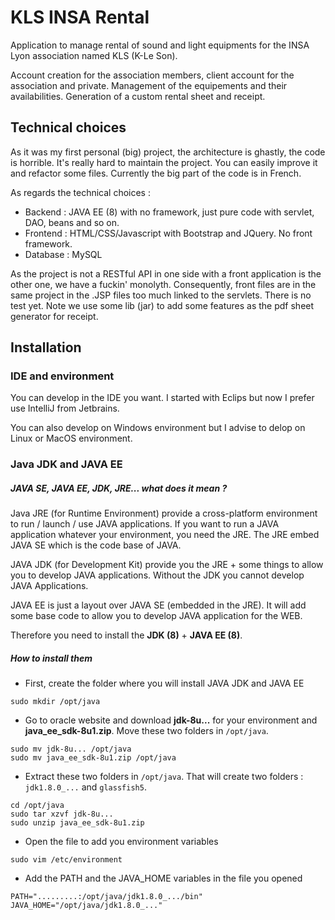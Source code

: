 # KLS INSA Rental

Application to manage rental of sound and light equipments for the INSA Lyon association named KLS (K-Le Son).

Account creation for the association members, client account for the association and private.
Management of the equipements and their availabilities.
Generation of a custom rental sheet and receipt.

## Technical choices

As it was my first personal (big) project, the architecture is ghastly, the code is horrible.
It's really hard to maintain the project. You can easily improve it and refactor some files.
Currently the big part of the code is in French.

As regards the technical choices :
  - Backend : JAVA EE (8) with no framework, just pure code with servlet, DAO, beans and so on.
  - Frontend : HTML/CSS/Javascript with Bootstrap and JQuery. No front framework.
  - Database : MySQL
  
As the project is not a RESTful API in one side with a front application is the other one, we have a fuckin' monolyth.
Consequently, front files are in the same project in the .JSP files too much linked to the servlets.
There is no test yet.
Note we use some lib (jar) to add some features as the pdf sheet generator for receipt.

## Installation

### IDE and environment
You can develop in the IDE you want. I started with Eclips but now I prefer use IntelliJ from Jetbrains.

You can also develop on Windows environment but I advise to delop on Linux or MacOS environment.

### Java JDK and JAVA EE
##### JAVA SE, JAVA EE, JDK, JRE... what does it mean ?
Java JRE (for Runtime Environment) provide a cross-platform environment to run / launch / use JAVA applications.
If you want to run a JAVA application whatever your environment, you need the JRE.
The JRE embed JAVA SE which is the code base of JAVA.

JAVA JDK (for Development Kit) provide you the JRE + some things to allow you to develop JAVA applications.
Without the JDK you cannot develop JAVA Applications.

JAVA EE is just a layout over JAVA SE (embedded in the JRE).
It will add some base code to allow you to develop JAVA application for the WEB.

Therefore you need to install the **JDK (8)** + **JAVA EE (8)**.

##### How to install them
- First, create the folder where you will install JAVA JDK and JAVA EE
```
sudo mkdir /opt/java
```
- Go to oracle website and download **jdk-8u...** for your environment and **java_ee_sdk-8u1.zip**.
Move these two folders in `/opt/java`.
```
sudo mv jdk-8u... /opt/java
sudo mv java_ee_sdk-8u1.zip /opt/java
```
- Extract these two folders in `/opt/java`.
That will create two folders : `jdk1.8.0_...` and `glassfish5`.
```
cd /opt/java
sudo tar xzvf jdk-8u...
sudo unzip java_ee_sdk-8u1.zip
```
- Open the file to add you environment variables
```
sudo vim /etc/environment
```
- Add the PATH and the JAVA_HOME variables in the file you opened
```
PATH=".........:/opt/java/jdk1.8.0_.../bin"
JAVA_HOME="/opt/java/jdk1.8.0_..."
```